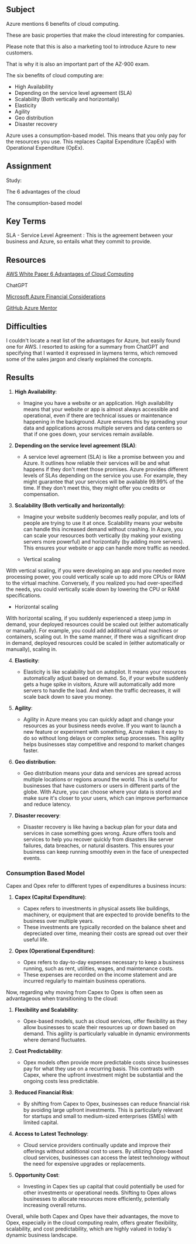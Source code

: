 ## Subject

Azure mentions 6 benefits of cloud computing. 

These are basic properties that make the cloud interesting for companies. 

Please note that this is also a marketing tool to introduce Azure to new customers. 

That is why it is also an important part of the AZ-900 exam.

The six benefits of cloud computing are:

*  High Availability
*  Depending on the service level agreement (SLA)
*  Scalability (Both vertically and horizontally)
*  Elasticity
*  Agility
*  Geo distribution
*  Disaster recovery

  
Azure uses a consumption-based model. This means that you only pay for the resources you use. This replaces Capital Expenditure (CapEx) with Operational Expenditure (OpEx).

## Assignment

Study:

The 6 advantages of the cloud

The consumption-based model

##  Key Terms

SLA - Service Level Agreement : This is the agreement between your business and Azure, so entails what they commit to provide.

##  Resources

[AWS White Paper 6 Advantages of Cloud Computing](https://docs.aws.amazon.com/whitepapers/latest/aws-overview/six-advantages-of-cloud-computing.html)

ChatGPT

[Microsoft Azure Financial Considerations](https://azure.microsoft.com/en-us/solutions/cloud-economics/#financial-considerations)

[GitHub Azure Mentor](https://github.com/AzureMentor/Azure-AZ-900-Study-Guide/blob/master/1-Describe%20cloud%20concepts%20(25%E2%80%9330%25).md)


##  Difficulties

I couldn't locate a neat list of the advantages for Azure, but easily found one for AWS.  I resorted to asking for a summary from ChatGPT and specifying that I wanted it expressed in laymens terms, which removed some of the sales jargon and clearly explained the concepts.

##  Results

1. **High Availability**:
   - Imagine you have a website or an application. High availability means that your website or app is almost always accessible and operational, even if there are technical issues or maintenance happening in the background. Azure ensures this by spreading your data and applications across multiple servers and data centers so that if one goes down, your services remain available.

2. **Depending on the service level agreement (SLA)**:
   - A service level agreement (SLA) is like a promise between you and Azure. It outlines how reliable their services will be and what happens if they don't meet those promises. Azure provides different levels of SLAs depending on the service you use. For example, they might guarantee that your services will be available 99.99% of the time. If they don't meet this, they might offer you credits or compensation.

3. **Scalability (Both vertically and horizontally)**:
   - Imagine your website suddenly becomes really popular, and lots of people are trying to use it at once. Scalability means your website can handle this increased demand without crashing. In Azure, you can scale your resources both vertically (by making your existing servers more powerful) and horizontally (by adding more servers). This ensures your website or app can handle more traffic as needed.
  
   - Vertical scaling
     
With vertical scaling, if you were developing an app and you needed more processing power, you could vertically scale up to add more CPUs or RAM to the virtual machine. Conversely, if you realized you had over-specified the needs, you could vertically scale down by lowering the CPU or RAM specifications.

  - Horizontal scaling
    
With horizontal scaling, if you suddenly experienced a steep jump in demand, your deployed resources could be scaled out (either automatically or manually). For example, you could add additional virtual machines or containers, scaling out. In the same manner, if there was a significant drop in demand, deployed resources could be scaled in (either automatically or manually), scaling in.

4. **Elasticity**:
   - Elasticity is like scalability but on autopilot. It means your resources automatically adjust based on demand. So, if your website suddenly gets a huge spike in visitors, Azure will automatically add more servers to handle the load. And when the traffic decreases, it will scale back down to save you money.

5. **Agility**:
   - Agility in Azure means you can quickly adapt and change your resources as your business needs evolve. If you want to launch a new feature or experiment with something, Azure makes it easy to do so without long delays or complex setup processes. This agility helps businesses stay competitive and respond to market changes faster.

6. **Geo distribution**:
   - Geo distribution means your data and services are spread across multiple locations or regions around the world. This is useful for businesses that have customers or users in different parts of the globe. With Azure, you can choose where your data is stored and make sure it's closer to your users, which can improve performance and reduce latency.

7. **Disaster recovery**:
   - Disaster recovery is like having a backup plan for your data and services in case something goes wrong. Azure offers tools and services to help you recover quickly from disasters like server failures, data breaches, or natural disasters. This ensures your business can keep running smoothly even in the face of unexpected events.
  
### Consumption Based Model

Capex and Opex refer to different types of expenditures a business incurs:

1. **Capex (Capital Expenditure)**:
   - Capex refers to investments in physical assets like buildings, machinery, or equipment that are expected to provide benefits to the business over multiple years.
   - These investments are typically recorded on the balance sheet and depreciated over time, meaning their costs are spread out over their useful life.

2. **Opex (Operational Expenditure)**:
   - Opex refers to day-to-day expenses necessary to keep a business running, such as rent, utilities, wages, and maintenance costs.
   - These expenses are recorded on the income statement and are incurred regularly to maintain business operations.

Now, regarding why moving from Capex to Opex is often seen as advantageous when transitioning to the cloud:

1. **Flexibility and Scalability**:
   - Opex-based models, such as cloud services, offer flexibility as they allow businesses to scale their resources up or down based on demand. This agility is particularly valuable in dynamic environments where demand fluctuates.

2. **Cost Predictability**:
   - Opex models often provide more predictable costs since businesses pay for what they use on a recurring basis. This contrasts with Capex, where the upfront investment might be substantial and the ongoing costs less predictable.

3. **Reduced Financial Risk**:
   - By shifting from Capex to Opex, businesses can reduce financial risk by avoiding large upfront investments. This is particularly relevant for startups and small to medium-sized enterprises (SMEs) with limited capital.

4. **Access to Latest Technology**:
   - Cloud service providers continually update and improve their offerings without additional cost to users. By utilizing Opex-based cloud services, businesses can access the latest technology without the need for expensive upgrades or replacements.

5. **Opportunity Cost**:
   - Investing in Capex ties up capital that could potentially be used for other investments or operational needs. Shifting to Opex allows businesses to allocate resources more efficiently, potentially increasing overall returns.

Overall, while both Capex and Opex have their advantages, the move to Opex, especially in the cloud computing realm, offers greater flexibility, scalability, and cost predictability, which are highly valued in today's dynamic business landscape.

